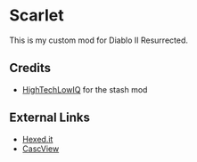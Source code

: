 # Scarlet

This is my custom mod for Diablo II Resurrected.

## Credits

- [HighTechLowIQ](https://github.com/HighTechLowIQ/ModdingDiablo2Resurrected) for the stash mod

## External Links

- [Hexed.it](https://hexed.it/)
- [CascView](https://www.hiveworkshop.com/threads/ladiks-casc-viewer.331540/)